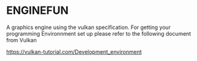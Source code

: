 # ENGINEFUN
A graphics engine using the vulkan specification. For getting your programming Environnment set up please refer to the following document from Vulkan 

https://vulkan-tutorial.com/Development_environment
